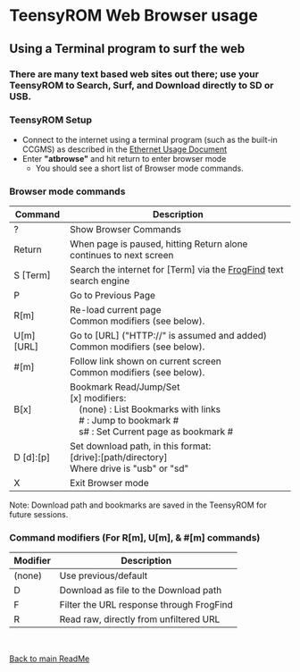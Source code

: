 # TeensyROM Web Browser usage


## Using a Terminal program to surf the web
  ### There are many text based web sites out there; use your TeensyROM to Search, Surf, and Download directly to SD or USB.

### TeensyROM Setup
* Connect to the internet using a terminal program (such as the built-in CCGMS) as described in the [Ethernet Usage Document](Ethernet_Usage.md)
* Enter **"atbrowse"** and hit return to enter browser mode
  * You should see a short list of Browser mode commands.
    
### Browser mode commands
| Command | Description |
|--|--|
| ? | Show Browser Commands |
| Return | When page is paused, hitting Return alone continues to next screen |
| S [Term] | Search the internet for [Term] via the [FrogFind](http://frogfind.com/about.php) text search engine |
| P | Go to Previous Page |
| R[m] | Re-load current page<br>Common modifiers (see below). |
| U[m] [URL]| Go to [URL] ("HTTP://" is assumed and added)<br>Common modifiers (see below). |
| #[m] | Follow link shown on current screen<br>Common modifiers (see below). |
| B[x] | Bookmark Read/Jump/Set<br>[x] modifiers:<br>&ensp;&ensp;(none) : List Bookmarks with links<br>&ensp;&ensp;#  :  Jump to bookmark #<br>&ensp;&ensp;s# : Set Current page as bookmark # |
| D [d]:[p] | Set download path, in this format:<br>[drive]:[path/directory] <br>Where drive is "usb" or "sd"  |
| X | Exit Browser mode |

Note: Download path and bookmarks are saved in the TeensyROM for future sessions. 

### Command modifiers (For R[m], U[m], & #[m] commands)
| Modifier | Description |
|--|--|
| (none) | Use previous/default |
| D | Download as file to the Download path |
| F | Filter the URL response through FrogFind |
| R | Read raw, directly from unfiltered URL |

 <br>

[Back to main ReadMe](/README.md)
 
